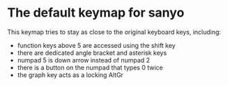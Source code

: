 # The default keymap for sanyo

This keymap tries to stay as close to the original keyboard keys, including:

- function keys above 5 are accessed using the shift key
- there are dedicated angle bracket and asterisk keys
- numpad 5 is down arrow instead of numpad 2
- there is a button on the numpad that types 0 twice
- the graph key acts as a locking AltGr
